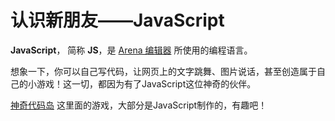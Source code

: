 # 认识新朋友——JavaScript

**JavaScript**， 简称 **JS**，是 [Arena 编辑器](/editor/index) 所使用的编程语言。

想象一下，你可以自己写代码，让网页上的文字跳舞、图片说话，甚至创造属于自己的小游戏！这一切，都因为有了JavaScript这位神奇的伙伴。

[神奇代码岛](https://dao3.fun/) 这里面的游戏，大部分是JavaScript制作的，有趣吧！



